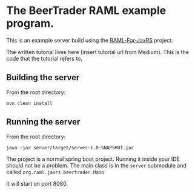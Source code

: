# The BeerTrader RAML example program.

This is an example server build using the [RAML-For-JaxRS](https://github.com/mulesoft-labs/raml-for-jax-rs) project.

The written tutorial lives here (insert tutorial url from Medium).  This is the code that the tutorial refers to.

## Building the server

From the root directory:
```
mvn clean install
```

## Running the server

From the root directory:
```
java -jar server/target/server-1.0-SNAPSHOT.jar
```

The project is a normal spring boot project.  Running it inside your IDE should not be a problem.  The main class
is in the `server` submodule and called `org.raml.jaxrs.beertrader.Main`

It will start on port 8080.